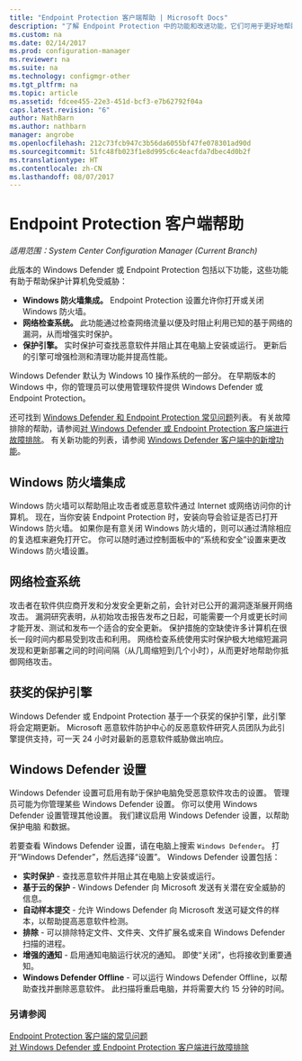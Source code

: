 ```yaml
---
title: "Endpoint Protection 客户端帮助 | Microsoft Docs"
description: "了解 Endpoint Protection 中的功能和改进功能，它们可用于更好地帮助保护计算机免受威胁。"
ms.custom: na
ms.date: 02/14/2017
ms.prod: configuration-manager
ms.reviewer: na
ms.suite: na
ms.technology: configmgr-other
ms.tgt_pltfrm: na
ms.topic: article
ms.assetid: fdcee455-22e3-451d-bcf3-e7b62792f04a
caps.latest.revision: "6"
author: NathBarn
ms.author: nathbarn
manager: angrobe
ms.openlocfilehash: 212c73fcb947c3b56da6055bf47fe078301ad90d
ms.sourcegitcommit: 51fc48fb023f1e8d995c6c4eacfda7dbec4d0b2f
ms.translationtype: HT
ms.contentlocale: zh-CN
ms.lasthandoff: 08/07/2017
---
```

# <a name="endpoint-protection-client-help"></a>Endpoint Protection 客户端帮助

*适用范围：System Center Configuration Manager (Current Branch)*


此版本的 Windows Defender 或 Endpoint Protection 包括以下功能，这些功能有助于帮助保护计算机免受威胁：  

-   **Windows 防火墙集成。** Endpoint Protection 设置允许你打开或关闭 Windows 防火墙。  
-   **网络检查系统。** 此功能通过检查网络流量以便及时阻止利用已知的基于网络的漏洞，从而增强实时保护。  
-   **保护引擎。** 实时保护可查找恶意软件并阻止其在电脑上安装或运行。 更新后的引擎可增强检测和清理功能并提高性能。  

Windows Defender 默认为 Windows 10 操作系统的一部分。  在早期版本的 Windows 中，你的管理员可以使用管理软件提供 Windows Defender 或 Endpoint Protection。

还可找到 [Windows Defender 和 Endpoint Protection 常见问题](endpoint-protection-client-faq.md)列表。 有关故障排除的帮助，请参阅[对 Windows Defender 或 Endpoint Protection 客户端进行故障排除](troubleshoot-endpoint-client.md)。 有关新功能的列表，请参阅 [Windows Defender 客户端中的新增功能](https://support.microsoft.com/help/29276/windows-10-whats-new-in-windows-defender)。

## <a name="windows-firewall-integration"></a>Windows 防火墙集成  
 Windows 防火墙可以帮助阻止攻击者或恶意软件通过 Internet 或网络访问你的计算机。 现在，当你安装 Endpoint Protection 时，安装向导会验证是否已打开 Windows 防火墙。 如果你是有意关闭 Windows 防火墙的，则可以通过清除相应的复选框来避免打开它。 你可以随时通过控制面板中的“系统和安全”设置来更改 Windows 防火墙设置。  

## <a name="network-inspection-system"></a>网络检查系统  
 攻击者在软件供应商开发和分发安全更新之前，会针对已公开的漏洞逐渐展开网络攻击。 漏洞研究表明，从初始攻击报告发布之日起，可能需要一个月或更长时间才能开发、测试和发布一个适合的安全更新。 保护措施的空缺使许多计算机在很长一段时间内都易受到攻击和利用。 网络检查系统使用实时保护极大地缩短漏洞发现和更新部署之间的时间间隔（从几周缩短到几个小时），从而更好地帮助你抵御网络攻击。  

## <a name="award-winning-protection-engine"></a>获奖的保护引擎  
 Windows Defender 或 Endpoint Protection 基于一个获奖的保护引擎，此引擎将会定期更新。 Microsoft 恶意软件防护中心的反恶意软件研究人员团队为此引擎提供支持，可一天 24 小时对最新的恶意软件威胁做出响应。  

## <a name="windows-defender-settings"></a>Windows Defender 设置
Windows Defender 设置可启用有助于保护电脑免受恶意软件攻击的设置。 管理员可能为你管理某些 Windows Defender 设置。 你可以使用 Windows Defender 设置管理其他设置。 我们建议启用 Windows Defender 设置，以帮助保护电脑 和数据。

若要查看 Windows Defender 设置，请在电脑上搜索 `Windows Defender`。 打开“Windows Defender”，然后选择“设置”。 Windows Defender 设置包括：
- **实时保护** - 查找恶意软件并阻止其在电脑上安装或运行。
- **基于云的保护** - Windows Defender 向 Microsoft 发送有关潜在安全威胁的信息。
- **自动样本提交** - 允许 Windows Defender 向 Microsoft 发送可疑文件的样本，以帮助提高恶意软件检测。
- **排除** - 可以排除特定文件、文件夹、文件扩展名或来自 Windows Defender 扫描的进程。
- **增强的通知** - 启用通知电脑运行状况的通知。 即使“关闭”，也将接收到重要通知。
- **Windows Defender Offline** - 可以运行 Windows Defender Offline，以帮助查找并删除恶意软件。 此扫描将重启电脑，并将需要大约 15 分钟的时间。

### <a name="see-also"></a>另请参阅  
 [Endpoint Protection 客户端的常见问题](endpoint-protection-client-faq.md)   
 [对 Windows Defender 或 Endpoint Protection 客户端进行故障排除](troubleshoot-endpoint-client.md)
